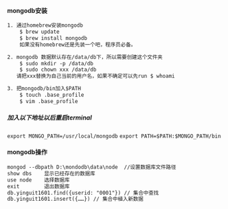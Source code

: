 #### mongodb安装
````txt
1. 通过homebrew安装mongodb
    $ brew update 
    $ brew install mongodb
    如果没有homebrew还是先装一个吧，程序员必备。

2. mongodb 数据默认存在/data/db下，所以需要创建这个文件夹
    $ sudo mkdir -p /data/db
    $ sudo chown xxx /data/db
   请把xxx替换为自己当前的用户名，如果不确定可以先run $ whoami

3. 把mongodb/bin加入$PATH
    $ touch .base_profile
    $ vim .base_profile
````
##### 加入以下地址以后重启terminal
`export MONGO_PATH=/usr/local/mongodb`
`export PATH=$PATH:$MONGO_PATH/bin`



#### mongodb操作
````txt
mongod --dbpath D:\mondodb\data\node  //设置数据库文件路径
show dbs    显示已经存在的数据库
use node    选择数据库
exit        退出数据库
db.yinguit1601.find({userid: "0001"}) // 集合中查找
db.yinguit1601.insert({……}) // 集合中植入新数据
````

